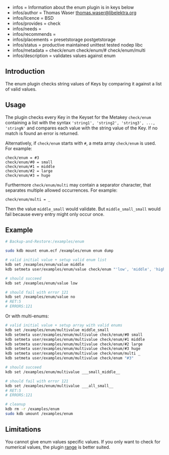 - infos = Information about the enum plugin is in keys below
- infos/author = Thomas Waser <thomas.waser@libelektra.org>
- infos/licence = BSD
- infos/provides = check
- infos/needs =
- infos/recommends =
- infos/placements = presetstorage postgetstorage
- infos/status = productive maintained unittest tested nodep libc
- infos/metadata = check/enum check/enum/# check/enum/multi
- infos/description = validates values against enum

## Introduction

The enum plugin checks string values of Keys by comparing it against a list of valid values.

## Usage

The plugin checks every Key in the Keyset for the Metakey `check/enum` containing a list
with the syntax `'string1', 'string2', 'string3', ..., 'stringN'` and compares each
value with the string value of the Key. If no match is found an error is returned.

Alternatively, if `check/enum` starts with `#`, a meta array `check/enum` is used.
For example:

    check/enum = #3
    check/enum/#0 = small
    check/enum/#1 = middle
    check/enum/#2 = large
    check/enum/#3 = huge

Furthermore `check/enum/multi` may contain a separator character, that separates
multiple allowed occurrences.
For example:

    check/enum/multi = _

Then the value `middle_small` would validate.
But `middle_small_small` would fail because every entry might only occur once.


## Example
```sh
# Backup-and-Restore:/examples/enum

sudo kdb mount enum.ecf /examples/enum enum dump

# valid initial value + setup valid enum list
kdb set /examples/enum/value middle
kdb setmeta user/examples/enum/value check/enum "'low', 'middle', 'high'"

# should succeed
kdb set /examples/enum/value low

# should fail with error 121
kdb set /examples/enum/value no
# RET:5
# ERRORS:121
```
Or with multi-enums:
```sh
# valid initial value + setup array with valid enums
kdb set /examples/enum/multivalue middle_small
kdb setmeta user/examples/enum/multivalue check/enum/#0 small
kdb setmeta user/examples/enum/multivalue check/enum/#1 middle
kdb setmeta user/examples/enum/multivalue check/enum/#2 large
kdb setmeta user/examples/enum/multivalue check/enum/#3 huge
kdb setmeta user/examples/enum/multivalue check/enum/multi _
kdb setmeta user/examples/enum/multivalue check/enum "#3"

# should succeed
kdb set /examples/enum/multivalue ___small_middle__

# should fail with error 121
kdb set /examples/enum/multivalue ___all_small__
# RET:5
# ERRORS:121

# cleanup
kdb rm -r /examples/enum
sudo kdb umount /examples/enum
```

## Limitations

You cannot give enum values specific values.
If you only want to check for numerical values,
the plugin [range](../range) is better suited.
